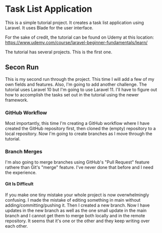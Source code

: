 # Task List Application

This is a simple tutorial project. It creates a task list application using Laravel. It uses Blade for the user interface.

For the sake of credit, the tutorial can be found on Udemy at this location:<br>
https://www.udemy.com/course/laravel-beginner-fundamentals/learn/

The tutorial has several projects. This is the first one.

## Secon Run
This is my second run through the project. This time I will add a few of my own fields and features. Also, I'm going to add another challenge. The tutorial uses Laravel 10 but I'm going to use Laravel 11. I'll have to figure out how to accomplish the tasks set out in the tutorial using the newer framework.


### GitHub Workflow
Most importantly, this time I'm creating a GitHub workflow where I have created the GitHub repository first, then cloned the (empty) repository to a local repository. Now I'm going to create branches as I move through the tutorial. 

### Branch Merges
I'm also going to merge branches using GitHub's "Pull Request" feature rathere than Git's "merge" feature. I've never done that before and I need the experience.

#### Git Is Difficult
If you make one tiny mistake your whole project is now overwhelmingly confusing.
I made the mistake of editing something in main without adding/committing/pushing it. Then I created a new branch. Now I have updates in the new branch as well as the one small update in the main branch and I cannot get them to merge both locally and in the remote repository. It seems that it's one or the other and they keep writing over each other.

